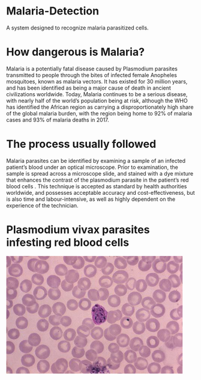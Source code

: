 # Malaria-Detection
A system designed to recognize malaria parasitized cells.

# How dangerous is Malaria?
Malaria is a potentially fatal disease caused by Plasmodium parasites transmitted to people through the bites of infected female Anopheles mosquitoes, known as malaria vectors. It has existed for 30 million years, and has been identified as being a major cause of death in ancient civilizations worldwide. Today, Malaria continues to be a serious disease, with nearly half of the world’s population being at risk, although the WHO has identified the African region as carrying a disproportionately high share of the global malaria burden, with the region being home to 92% of malaria cases and 93% of malaria deaths in 2017.

# The process usually followed
Malaria parasites can be identified by examining a sample of an infected patient’s blood under an optical microscope. Prior to examination, the sample is spread across a microscope slide, and stained with a dye mixture that enhances the contrast of the plasmodium parasite in the patient’s red blood cells . This technique is accepted as standard by health authorities worldwide, and possesses acceptable accuracy and cost-effectiveness, but is also time and labour-intensive, as well as highly dependent on the experience of the technician.

# Plasmodium vivax parasites infesting red blood cells
![](malaria.jpg)
